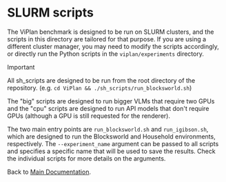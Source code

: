 # SLURM scripts

The ViPlan benchmark is designed to be run on SLURM clusters, and the scripts in this directory are tailored for that purpose. If you are using a different cluster manager, you may need to modify the scripts accordingly, or directly run the Python scripts in the `viplan/experiments` directory.

> [!IMPORTANT]
> All sh_scripts are designed to be run from the root directory of the repository. (e.g. `cd ViPlan && ./sh_scripts/run_blocksworld.sh`)

The "big" scripts are designed to run bigger VLMs that require two GPUs and the "cpu" scripts are designed to run API models that don't require GPUs (although a GPU is still requested for the renderer).

The two main entry points are `run_blocksworld.sh` and `run_igibson.sh`, which are designed to run the Blocksworld and Household environments, respectively. The `--experiment_name` argument can be passed to all scripts and specifies a specific name that will be used to save the results. Check the individual scripts for more details on the arguments.


Back to [Main Documentation](../README.md).
